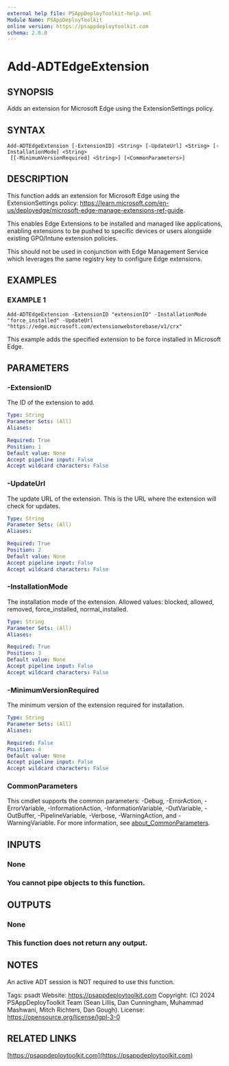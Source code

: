 ```yaml
---
external help file: PSAppDeployToolkit-help.xml
Module Name: PSAppDeployToolkit
online version: https://psappdeploytoolkit.com
schema: 2.0.0
---
```


# Add-ADTEdgeExtension

## SYNOPSIS
Adds an extension for Microsoft Edge using the ExtensionSettings policy.

## SYNTAX

```
Add-ADTEdgeExtension [-ExtensionID] <String> [-UpdateUrl] <String> [-InstallationMode] <String>
 [[-MinimumVersionRequired] <String>] [<CommonParameters>]
```

## DESCRIPTION
This function adds an extension for Microsoft Edge using the ExtensionSettings policy: https://learn.microsoft.com/en-us/deployedge/microsoft-edge-manage-extensions-ref-guide.

This enables Edge Extensions to be installed and managed like applications, enabling extensions to be pushed to specific devices or users alongside existing GPO/Intune extension policies.

This should not be used in conjunction with Edge Management Service which leverages the same registry key to configure Edge extensions.

## EXAMPLES

### EXAMPLE 1
```
Add-ADTEdgeExtension -ExtensionID "extensionID" -InstallationMode "force_installed" -UpdateUrl "https://edge.microsoft.com/extensionwebstorebase/v1/crx"
```

This example adds the specified extension to be force installed in Microsoft Edge.

## PARAMETERS

### -ExtensionID
The ID of the extension to add.

```yaml
Type: String
Parameter Sets: (All)
Aliases:

Required: True
Position: 1
Default value: None
Accept pipeline input: False
Accept wildcard characters: False
```

### -UpdateUrl
The update URL of the extension.
This is the URL where the extension will check for updates.

```yaml
Type: String
Parameter Sets: (All)
Aliases:

Required: True
Position: 2
Default value: None
Accept pipeline input: False
Accept wildcard characters: False
```

### -InstallationMode
The installation mode of the extension.
Allowed values: blocked, allowed, removed, force_installed, normal_installed.

```yaml
Type: String
Parameter Sets: (All)
Aliases:

Required: True
Position: 3
Default value: None
Accept pipeline input: False
Accept wildcard characters: False
```

### -MinimumVersionRequired
The minimum version of the extension required for installation.

```yaml
Type: String
Parameter Sets: (All)
Aliases:

Required: False
Position: 4
Default value: None
Accept pipeline input: False
Accept wildcard characters: False
```

### CommonParameters
This cmdlet supports the common parameters: -Debug, -ErrorAction, -ErrorVariable, -InformationAction, -InformationVariable, -OutVariable, -OutBuffer, -PipelineVariable, -Verbose, -WarningAction, and -WarningVariable. For more information, see [about_CommonParameters](http://go.microsoft.com/fwlink/?LinkID=113216).

## INPUTS

### None
### You cannot pipe objects to this function.
## OUTPUTS

### None
### This function does not return any output.
## NOTES
An active ADT session is NOT required to use this function.

Tags: psadt
Website: https://psappdeploytoolkit.com
Copyright: (C) 2024 PSAppDeployToolkit Team (Sean Lillis, Dan Cunningham, Muhammad Mashwani, Mitch Richters, Dan Gough).
License: https://opensource.org/license/lgpl-3-0

## RELATED LINKS

[https://psappdeploytoolkit.com](https://psappdeploytoolkit.com)
